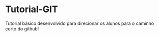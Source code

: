 # Tutorial-GIT
Tutorial básico desenvolvido para direcionar os alunos para o caminho certo do github!
